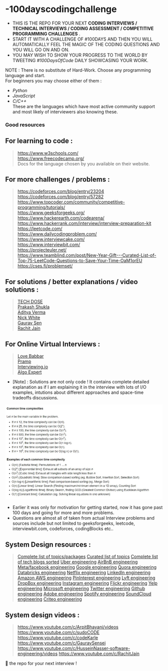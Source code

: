 # -100dayscodingchallenge

* THIS IS THE REPO FOR YOUR NEXT **CODING INTERVIEWS / TECHNICAL INTERVIEWS / CODING ASSESSMENT / COMPETITIVE PROGRAMMING CHALLENGES** .   
* START IT WITH A CHALLENGE OF #100DAYS AND THEN YOU WILL AUTOMATICALLY FEEL THE MAGIC OF THE CODING QUESTIONS AND YOU WILL GO ON AND ON.   
* YOU MAY WISH TO SHOW YOUR PROGRESS TO THE WORLD BY TWEETING _#100DaysOfCode_ DAILY SHOWCASING YOUR WORK.

NOTE : There is no substitute of Hard-Work. Choose any programming language and start.   
For beginners you may choose either of them : 
* _Python_
* _JavaScript_ 
* _C/C++_   
These are the languages which have most active community support and most likely of interviewers also knowing these.

### Good resources    

## For learning to code : 

> https://www.w3schools.com/  
> https://www.freecodecamp.org/   
> Docs for the language chosen by you available on their website.   

## For more challenges / problems : 

> https://codeforces.com/blog/entry/23204  
> https://codeforces.com/blog/entry/57282   
> https://www.topcoder.com/community/competitive-programming/tutorials/     
> https://www.geeksforgeeks.org/    
> https://www.hackerearth.com/codearena/   
> https://www.hackerrank.com/interview/interview-preparation-kit    
> https://leetcode.com/    
> https://www.dailycodingproblem.com/    
> https://www.interviewcake.com/    
> https://www.interviewbit.com/     
> https://projecteuler.net/    
> https://www.teamblind.com/post/New-Year-Gift---Curated-List-of-Top-75-LeetCode-Questions-to-Save-Your-Time-OaM1orEU
> https://cses.fi/problemset/

## For solutions / better explanations / video solutions : 

> [TECH DOSE](https://www.youtube.com/channel/UCnxhETjJtTPs37hOZ7vQ88g)    
> [Prakash Shukla](https://www.youtube.com/channel/UCFWyB8U_DiaHf_TbG6sWLfQ)   
> [Aditya Verma](https://www.youtube.com/channel/UC5WO7o71wvxMxEtLRkPhiQQ)    
> [Nick White](https://www.youtube.com/channel/UC1fLEeYICmo3O9cUsqIi7HA)    
> [Gaurav Sen](https://www.youtube.com/channel/UCRPMAqdtSgd0Ipeef7iFsKw)    
> [Rachit Jain](https://www.youtube.com/channel/UC9fDC_eBh9e_bogw87DbGKQ)   

## For Online Virtual Interviews : 

> [Love Babbar](https://www.youtube.com/channel/UCQHLxxBFrbfdrk1jF0moTpw)   
> [Pramp](https://www.youtube.com/channel/UCe4-BhJ5DYy3TY3_ctZMdRg)    
> [Interviewing.io](https://www.youtube.com/channel/UCNc-Wa_ZNBAGzFkYbAHw9eg)    
> [Algo Expert](https://www.youtube.com/channel/UCaO6VoaYJv4kS-TQO_M-N_g)     


* [Note] : Solutions are not only code ! It contains complete detailed explanation as if I am explaining it in the interview with lots of I/O examples, intutions about different approaches and space-time tradeoffs discussions.      

![Image of Yaktocat](cc.JPG)

* Earlier it was only for motivation for getting started, now it has gone past 100 days and going for more and more problems.     
* Questions are almost all of taken from actual Interview problems and sources include but not limited to geeksforgeeks, leetcode, interviewbit.com, codeforces, codingBlocks etc..

## System Design resources :

> [Complete list of topics/packages](https://github.com/donnemartin/system-design-primer)
> [Curated list of topics](https://github.com/shashank88/system_design)
> [Complete list of tech blogs sorted](https://github.com/kilimchoi/engineering-blogs)
> [Uber engineering](https://eng.uber.com/)
> [AirBnB engineering](https://medium.com/airbnb-engineering)
> [Meta/facebook engineering](https://engineering.fb.com/)
> [Google engineering](https://developers.googleblog.com/)
> [Quora engineering](https://quoraengineering.quora.com/)
> [Databricks engineering](https://databricks.com/blog/category/engineering)
> [Netflix engineering](https://netflixtechblog.medium.com/)
> [LinkedIn engineering](https://engineering.linkedin.com/)
> [Amazon AWS engineering](https://aws.amazon.com/blogs/architecture/)
> [PinInterest engineering](https://medium.com/@Pinterest_Engineering)
> [Lyft engineering](https://eng.lyft.com/)
> [DropBox engineering](https://dropbox.tech/)
> [Instagram engineering](https://instagram-engineering.com/)
> [Flickr engineering](https://code.flickr.net/)
> [Yelp engineering](https://engineeringblog.yelp.com/)
> [Microsoft engineering](https://devblogs.microsoft.com/engineering-at-microsoft/category/engineering-at-microsoft/)
> [Twitter engineering](https://blog.twitter.com/engineering/en_us)
> [Github engineering](https://github.blog/category/engineering/)
> [Adobe engineering](https://medium.com/adobetech)
> [Spotify engineering](https://engineering.atspotify.com/)
> [SoundCloud engineering](https://developers.soundcloud.com/blog/)
> [Criteo engineering](https://medium.com/criteo-labs)


## System design videos : 

> https://www.youtube.com/c/ArpitBhayani/videos
> https://www.youtube.com/c/sudoCODE
> https://www.youtube.com/c/codeKarle
> https://www.youtube.com/c/GauravSensei
> https://www.youtube.com/c/HusseinNasser-software-engineering/videos
> https://www.youtube.com/c/RachitJain

🌟 the repo for your next interview !  
